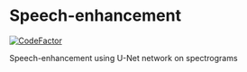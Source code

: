 # Speech-enhancement

[![CodeFactor](https://www.codefactor.io/repository/github/michalpawlowicz/speech-enhancement/badge/master?s=c7605f7e5cf7755ba2328e6ef51cf22541c490eb)](https://www.codefactor.io/repository/github/michalpawlowicz/speech-enhancement/overview/master)

Speech-enhancement using U-Net network on spectrograms
